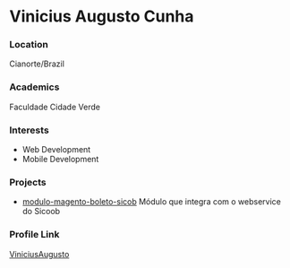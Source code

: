 # Vinicius Augusto Cunha

### Location

Cianorte/Brazil

### Academics

Faculdade Cidade Verde

### Interests

- Web Development
- Mobile Development

### Projects

- [modulo-magento-boleto-sicob](https://github.com/ViniciusAugusto/modulo-magento-boleto-sicob) Módulo que integra com o webservice do Sicoob

### Profile Link

[ViniciusAugusto](https://github.com/ViniciusAugusto)
